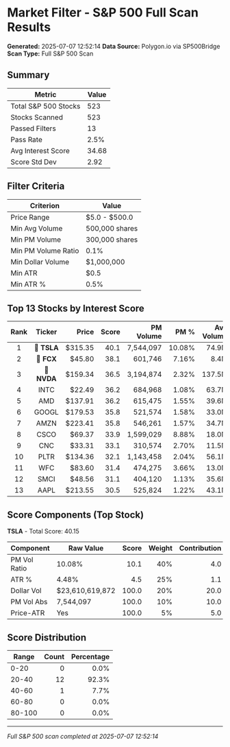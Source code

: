 # Market Filter - S&P 500 Full Scan Results

**Generated:** 2025-07-07 12:52:14
**Data Source:** Polygon.io via SP500Bridge
**Scan Type:** Full S&P 500 Scan

## Summary

| Metric | Value |
|--------|-------|
| Total S&P 500 Stocks | 523 |
| Stocks Scanned | 523 |
| Passed Filters | 13 |
| Pass Rate | 2.5% |
| Avg Interest Score | 34.68 |
| Score Std Dev | 2.92 |

## Filter Criteria

| Criterion | Value |
|-----------|-------|
| Price Range | $5.0 - $500.0 |
| Min Avg Volume | 500,000 shares |
| Min PM Volume | 300,000 shares |
| Min PM Volume Ratio | 0.1% |
| Min Dollar Volume | $1,000,000 |
| Min ATR | $0.5 |
| Min ATR % | 0.5% |

## Top 13 Stocks by Interest Score

| Rank | Ticker | Price | Score | PM Volume | PM % | Avg Volume | ATR | ATR % | $ Volume |
|:----:|:------:|------:|------:|----------:|-----:|-----------:|----:|------:|---------:|
| 1 | 🥇 **TSLA** | $315.35 | 40.1 | 7,544,097 | 10.08% | 74.9M | $14.14 | 4.48% | $23610.6M |
| 2 | 🥈 **FCX** | $45.80 | 38.1 | 601,746 | 7.16% | 8.4M | $1.14 | 2.48% | $384.9M |
| 3 | 🥉 **NVDA** | $159.34 | 36.5 | 3,194,874 | 2.32% | 137.5M | $3.85 | 2.41% | $21904.4M |
| 4 | INTC | $22.49 | 36.2 | 684,968 | 1.08% | 63.7M | $0.92 | 4.09% | $1432.1M |
| 5 | AMD | $137.91 | 36.2 | 615,475 | 1.55% | 39.6M | $4.98 | 3.61% | $5465.6M |
| 6 | GOOGL | $179.53 | 35.8 | 521,574 | 1.58% | 33.0M | $4.80 | 2.67% | $5925.4M |
| 7 | AMZN | $223.41 | 35.8 | 546,261 | 1.57% | 34.7M | $4.99 | 2.23% | $7756.9M |
| 8 | CSCO | $69.37 | 33.9 | 1,599,029 | 8.88% | 18.0M | $0.98 | 1.41% | $1249.5M |
| 9 | CNC | $33.31 | 33.1 | 310,574 | 2.70% | 11.5M | $3.88 | 11.65% | $383.1M |
| 10 | PLTR | $134.36 | 32.1 | 1,143,458 | 2.04% | 56.1M | $6.91 | 5.14% | $7542.7M |
| 11 | WFC | $83.60 | 31.4 | 474,275 | 3.66% | 13.0M | $1.52 | 1.82% | $1084.0M |
| 12 | SMCI | $48.56 | 31.1 | 404,120 | 1.13% | 35.6M | $2.61 | 5.38% | $1730.0M |
| 13 | AAPL | $213.55 | 30.5 | 525,824 | 1.22% | 43.1M | $4.08 | 1.91% | $9198.7M |

## Score Components (Top Stock)

**TSLA** - Total Score: 40.15

| Component | Raw Value | Score | Weight | Contribution |
|-----------|-----------|------:|-------:|-------------:|
| PM Vol Ratio | 10.08% | 10.1 | 40% | 4.0 |
| ATR % | 4.48% | 4.5 | 25% | 1.1 |
| Dollar Vol | $23,610,619,872 | 100.0 | 20% | 20.0 |
| PM Vol Abs | 7,544,097 | 100.0 | 10% | 10.0 |
| Price-ATR | Yes | 100.0 | 5% | 5.0 |

## Score Distribution

| Range | Count | Percentage |
|-------|------:|-----------:|
| 0-20 | 0 | 0.0% |
| 20-40 | 12 | 92.3% |
| 40-60 | 1 | 7.7% |
| 60-80 | 0 | 0.0% |
| 80-100 | 0 | 0.0% |

---
*Full S&P 500 scan completed at 2025-07-07 12:52:14*
